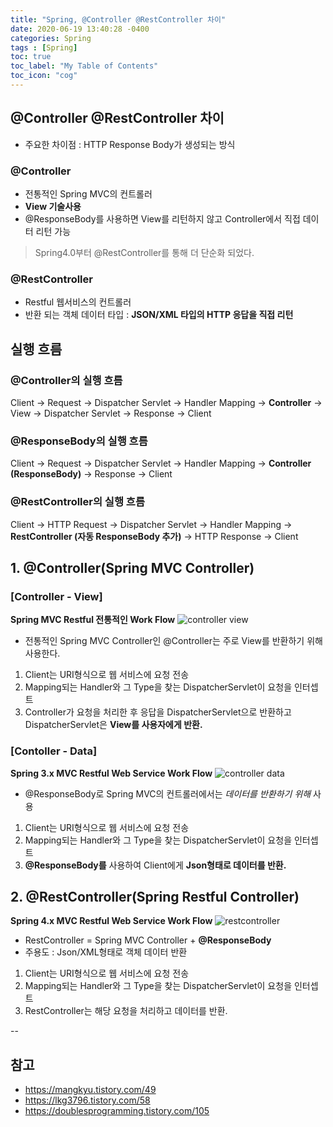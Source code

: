 ```yaml
---
title: "Spring, @Controller @RestController 차이"
date: 2020-06-19 13:40:28 -0400
categories: Spring
tags : [Spring]
toc: true
toc_label: "My Table of Contents"
toc_icon: "cog"
---
```

## @Controller @RestController 차이
- 주요한 차이점 : HTTP Response Body가 생성되는 방식

### @Controller
- 전통적인 Spring MVC의 컨트롤러
- __View 기술사용__
- @ResponseBody를 사용하면 View를 리턴하지 않고 Controller에서 직접 데이터 리턴 가능

> Spring4.0부터 @RestController를 통해 더 단순화 되었다.

### @RestController
- Restful 웹서비스의 컨트롤러
- 반환 되는 객체 데이터 타입 : __JSON/XML 타입의 HTTP 응답을 직접 리턴__

## 실행 흐름
### @Controller의 실행 흐름
Client -> Request -> Dispatcher Servlet -> Handler Mapping -> __Controller__ -> View -> Dispatcher Servlet -> Response -> Client

### @ResponseBody의 실행 흐름
Client -> Request -> Dispatcher Servlet -> Handler Mapping -> __Controller (ResponseBody)__ -> Response -> Client

### @RestController의 실행 흐름
Client -> HTTP Request -> Dispatcher Servlet -> Handler Mapping -> __RestController (자동 ResponseBody 추가)__ -> HTTP Response -> Client

## 1. @Controller(Spring MVC Controller)

### [Controller - View]
__Spring MVC Restful 전통적인 Work Flow__
![controller view](https://user-images.githubusercontent.com/55946791/85137406-1ff41480-b27c-11ea-8112-aac5b225c775.png)
- 전통적인 Spring MVC Controller인 @Controller는 주로 View를 반환하기 위해 사용한다.

1. Client는 URI형식으로 웹 서비스에 요청 전송
2. Mapping되는 Handler와 그 Type을 찾는 DispatcherServlet이 요청을 인터셉트
3. Controller가 요청을 처리한 후 응답을 DispatcherServlet으로 반환하고
DispatcherServlet은 __View를 사용자에게 반환.__

### [Contoller - Data]
__Spring 3.x MVC Restful Web Service Work Flow__
![controller data](https://user-images.githubusercontent.com/55946791/85137927-e8399c80-b27c-11ea-9407-9f87b104e749.png)
- @ResponseBody로 Spring MVC의 컨트롤러에서는 _데이터를 반환하기 위해_ 사용
1. Client는 URI형식으로 웹 서비스에 요청 전송
2. Mapping되는 Handler와 그 Type을 찾는 DispatcherServlet이 요청을 인터셉트
3. __@ResponseBody를__ 사용하여 Client에게 __Json형태로 데이터를 반환.__

## 2. @RestController(Spring Restful Controller)
__Spring 4.x MVC Restful Web Service Work Flow__
![restcontroller](https://user-images.githubusercontent.com/55946791/85138367-9cd3be00-b27d-11ea-9ad4-6340aa66c079.png)

- RestController = Spring MVC Controller + __@ResponseBody__
- 주용도 : Json/XML형태로 객체 데이터 반환
1. Client는 URI형식으로 웹 서비스에 요청 전송
2. Mapping되는 Handler와 그 Type을 찾는 DispatcherServlet이 요청을 인터셉트
3. RestController는 해당 요청을 처리하고 데이터를 반환.





--
## 참고
- <https://mangkyu.tistory.com/49>
- <https://lkg3796.tistory.com/58>
- <https://doublesprogramming.tistory.com/105>
